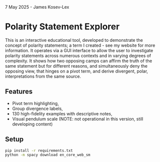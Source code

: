 7 May 2025 - James Kosev-Lex

# Polarity Statement Explorer

This is an interactive educational tool, developed to demonstrate the concept of
polarity statements; a term I created - see my website for more information. It operates via a GUI interface to allow the user to 
investigate polarity statements across numerous contexts and in varying degrees
of complexity. It shows how two opposing camps can affirm the truth of the same 
statement but for different reasons, and simultaneously deny the opposing view, that hinges on a pivot term, and derive divergent, 
polar, interpretations from the same source. 


## Features


- Pivot term highlighting,
- Group divergence labels,
- 130 high-fidelity examples with descriptive notes,
- Visual pendulum scale (NOTE: not operational in this version, still developing content)


## Setup

```bash
pip install -r requirements.txt
python -m spacy download en_core_web_sm

